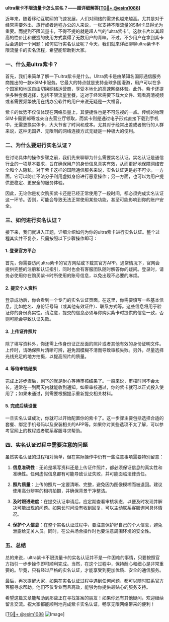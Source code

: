 **ultra紫卡不限流量卡怎么实名？——超详细解答[[TG💪+ @esim1088](https://t.me/s/esim1088)]**

近年来，随着移动互联网的飞速发展，人们对网络的需求也越来越高。尤其是对于经常需要外出、旅行或者远程办公的人来说，一张支持不限流量的SIM卡显得尤为重要。而提到不限流量卡，不得不提的就是超人气的“ultra紫卡”。这款卡片以其超高的性价比和便捷的使用方式赢得了无数用户的青睐。不过，不少用户在拿到紫卡后会遇到一个问题：如何进行实名认证呢？今天，我们就来详细聊聊ultra紫卡不限流量卡的实名流程，希望能帮助到大家。

### 一、什么是ultra紫卡？

首先，我们来简单了解一下ultra紫卡是什么。Ultra紫卡是由某知名国际通信服务商推出的一款eSIM卡服务。它最大的特点就是支持全球多国漫游，用户可以在多个国家和地区自由切换网络运营商，享受本地化的高速网络体验。此外，紫卡还提供多种套餐选择，包括不限流量套餐，这对于经常需要下载大文件、观看高清视频或者需要频繁使用在线办公软件的用户来说无疑是一大福音。

紫卡的优势不仅仅体现在网络质量上，其便捷性也是不可忽视的一点。传统的物理SIM卡需要邮寄或亲自去营业厅领取，而紫卡则是通过电子形式直接下载到手机中，无需更换实体卡，大大节省了时间和成本。尤其对于经常出差或者旅行的人群来说，这种无国界、无限制的网络连接方式无疑是一种极大的便利。

### 二、为什么要进行实名认证？

在讨论具体的操作步骤之前，我们先来聊聊为什么需要实名认证。实名认证是通信行业的一项基本要求，旨在确保用户的身份信息真实有效，从而更好地保障网络安全和个人隐私。对于紫卡这样的国际通信服务来说，实名认证更是必不可少。一方面，它可以防止不法分子利用虚拟身份进行恶意操作；另一方面，也可以为用户提供更稳定、更安全的服务体验。

因此，无论你是初次购买紫卡还是已经正常使用了一段时间，都必须完成实名认证这一环节。否则，可能会导致无法正常使用某些功能，甚至可能影响到你的账户安全。

### 三、如何进行实名认证？

接下来，我们就进入正题，详细介绍如何为你的ultra紫卡进行实名认证。整个过程其实并不复杂，只需按照以下步骤操作即可：

#### 1. 登录官方平台

首先，你需要访问ultra紫卡的官方网站或下载其官方APP。通常情况下，官网会提供完整的注册和认证指引，同时也会有客服团队随时解答你的疑问。登录时，请务必使用你在购买紫卡时所使用的账号信息，以免出现不必要的麻烦。

#### 2. 提交个人资料

登录成功后，你会看到一个专门的实名认证页面。在这里，你需要填写一些基本信息，比如姓名、身份证号码（或其他有效证件）、联系方式等。这些信息将用于验证你的身份真实性。请注意，提交的信息必须与你购买紫卡时提供的信息一致，否则可能会导致认证失败。

#### 3. 上传证件照片

除了填写资料外，你还需上传身份证正反面的照片或者其他有效的身份证明文件。上传时，请确保照片清晰可辨，避免因模糊不清而导致审核失败。另外，尽量选择光线充足的地方拍摄，以提高照片的质量。

#### 4. 等待审核结果

完成上述步骤后，剩下的就是耐心等待审核结果了。一般来说，审核时间不会太长，通常在一到两天内就能收到通知。如果审核通过，你的紫卡就可以正式投入使用了；如果未通过，则需要根据提示重新提交相关材料。

#### 5. 完成后续设置

一旦实名认证成功，你就可以开始配置你的紫卡了。这一步骤主要包括选择合适的套餐、绑定手机号码以及安装相关的APP等。如果你对某些选项不太了解，可以参考官网上的教程或者联系客服寻求帮助。

### 四、实名认证过程中需要注意的问题

虽然实名认证的过程相对简单，但在实际操作中仍有一些注意事项需要特别留意：

1. **信息准确性**：无论是填写资料还是上传证件照片，都必须保证信息的真实性和准确性。任何虚假信息都有可能导致认证失败，并可能面临法律责任。
   
2. **照片质量**：上传的照片一定要清晰、完整，避免因为图像模糊而被退回。建议使用高分辨率的相机拍摄，并确保背景干净整洁。

3. **及时跟进进度**：在提交认证申请后，应定期查看审核状态，以便及时发现并解决可能出现的问题。如果长时间没有收到回复，可以主动联系客服询问具体情况。

4. **保护个人信息**：在整个实名认证过程中，要注意保护好自己的个人信息，避免泄露给无关人员。同时，在公共场合操作时也要注意周围环境的安全性。

### 五、总结

总的来说，ultra紫卡不限流量卡的实名认证并不是一件困难的事情，只要按照官方指引一步步操作即可顺利完成。当然，在这个过程中，保持耐心和细心是非常重要的。毕竟，只有经过严格的实名认证，才能享受到更加优质、安全的通信服务。

最后，再次提醒大家，如果在实名认证过程中遇到任何问题，都可以随时联系官方客服寻求帮助。他们不仅专业而且高效，能够为你提供最贴心的服务支持。

希望这篇文章能帮助到那些正在寻找答案的朋友！如果你还有其他疑问，欢迎继续留言交流。祝大家都能顺利地完成紫卡实名认证，畅享无限网络带来的便利！

[[TG💪+ @esim1088](https://t.me/s/esim1088) ![Image](https://i.postimg.cc/4NQfJmqS/Snipaste-2025-05-13-00-14-12.png)]